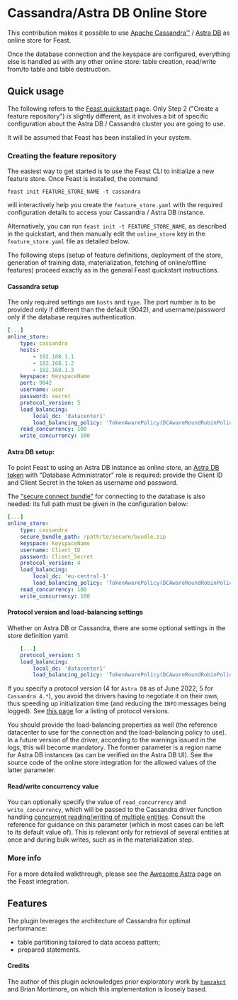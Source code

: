 # Cassandra/Astra DB Online Store

This contribution makes it possible to use [Apache Cassandra™](https://cassandra.apache.org) / 
[Astra DB](https://astra.datastax.com/) as online store for Feast.

Once the database connection and the keyspace are configured, everything else
is handled as with any other online store: table creation,
read/write from/to table and table destruction.

## Quick usage

The following refers to the [Feast quickstart](https://docs.feast.dev/getting-started/quickstart) page. Only
Step 2 ("Create a feature repository") is slightly different, as it involves
a bit of specific configuration about the Astra DB / Cassandra cluster you
are going to use.

It will be assumed that Feast has been installed in your system.

### Creating the feature repository

The easiest way to get started is to use the Feast CLI to initialize a new
feature store. Once Feast is installed, the command

```
feast init FEATURE_STORE_NAME -t cassandra
```

will interactively help you create the `feature_store.yaml` with the
required configuration details to access your Cassandra / Astra DB instance.

Alternatively, you can run `feast init -t FEATURE_STORE_NAME`, as described
in the quickstart, and then manually edit the `online_store` key in
the `feature_store.yaml` file as detailed below.

The following steps (setup of feature definitions, deployment of the store,
generation of training data, materialization, fetching of online/offline
features) proceed exactly as in the general Feast quickstart instructions.

#### Cassandra setup

The only required settings are `hosts` and `type`. The port number
is to be provided only if different than the default (9042),
and username/password only if the database requires authentication.

```yaml
[...]
online_store:
    type: cassandra
    hosts:
        - 192.168.1.1
        - 192.168.1.2
        - 192.168.1.3
    keyspace: KeyspaceName
    port: 9042                                                              # optional
    username: user                                                          # optional
    password: secret                                                        # optional
    protocol_version: 5                                                     # optional
    load_balancing:                                                         # optional
        local_dc: 'datacenter1'                                             # optional
        load_balancing_policy: 'TokenAwarePolicy(DCAwareRoundRobinPolicy)'  # optional
    read_concurrency: 100                                                   # optional
    write_concurrency: 100                                                  # optional
```

#### Astra DB setup:

To point Feast to using an Astra DB instance as online store, an 
[Astra DB token](https://awesome-astra.github.io/docs/pages/astra/create-token/#c-procedure)
with "Database Administrator" role is required: provide the Client ID and
Client Secret in the token as username and password.

The 
["secure connect bundle"](https://awesome-astra.github.io/docs/pages/astra/download-scb/#c-procedure)
for connecting to the database is also needed:
its full path must be given in the configuration below:

```yaml
[...]
online_store:
    type: cassandra
    secure_bundle_path: /path/to/secure/bundle.zip
    keyspace: KeyspaceName
    username: Client_ID
    password: Client_Secret
    protocol_version: 4                                                     # optional
    load_balancing:                                                         # optional
        local_dc: 'eu-central-1'                                            # optional
        load_balancing_policy: 'TokenAwarePolicy(DCAwareRoundRobinPolicy)'  # optional
    read_concurrency: 100                                                   # optional
    write_concurrency: 100                                                  # optional
```

#### Protocol version and load-balancing settings

Whether on Astra DB or Cassandra, there are some optional settings in the
store definition yaml:

```yaml
    [...]
    protocol_version: 5                                                     # optional
    load_balancing:                                                         # optional
        local_dc: 'datacenter1'                                             # optional
        load_balancing_policy: 'TokenAwarePolicy(DCAwareRoundRobinPolicy)'  # optional
```

If you specify a protocol version (4 for `Astra DB` as of June 2022, 5 for `Cassandra 4.*`),
you avoid the drivers having to negotiate it on their own, thus speeding up initialization
time (and reducing the `INFO` messages being logged). See [this page](https://docs.datastax.com/en/developer/python-driver/3.25/api/cassandra/#cassandra.ProtocolVersion) for a listing
of protocol versions.

You should provide the load-balancing properties as well (the reference datacenter
to use for the connection and the load-balancing policy to use). In a future version
of the driver, according to the warnings issued in the logs, this will become mandatory.
The former parameter is a region name for Astra DB instances (as can be verified on the Astra DB UI).
See the source code of the online store integration for the allowed values of
the latter parameter.

#### Read/write concurrency value

You can optionally specify the value of `read_concurrency` and `write_concurrency`,
which will be passed to the Cassandra driver function handling
[concurrent reading/writing of multiple entities](https://docs.datastax.com/en/developer/python-driver/3.25/api/cassandra/concurrent/#module-cassandra.concurrent).
Consult the reference for guidance on this parameter (which in most cases can be left to its default value of).
This is relevant only for retrieval of several entities at once and during bulk writes, such as in the materialization step.

### More info

For a more detailed walkthrough, please see the
[Awesome Astra](https://awesome-astra.github.io/docs/pages/tools/integration/feast/)
page on the Feast integration.

## Features

The plugin leverages the architecture of Cassandra for optimal performance:

- table partitioning tailored to data access pattern;
- prepared statements.

#### Credits

The author of this plugin acknowledges prior exploratory work by
[`hamzakpt`](https://github.com/hamzakpt) and Brian Mortimore,
on which this implementation is loosely based.
